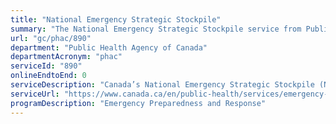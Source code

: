 ```yaml
---
title: "National Emergency Strategic Stockpile"
summary: "The National Emergency Strategic Stockpile service from Public Health Agency of Canada is not available end-to-end online, according to the GC Service Inventory."
url: "gc/phac/890"
department: "Public Health Agency of Canada"
departmentAcronym: "phac"
serviceId: "890"
onlineEndtoEnd: 0
serviceDescription: "Canada’s National Emergency Strategic Stockpile (NESS) contains supplies that provinces and territories can request in emergencies, such as infectious disease outbreaks, natural disasters and other public health events, when their own resources are not enough."
serviceUrl: "https://www.canada.ca/en/public-health/services/emergency-preparedness-response/national-emergency-strategic-stockpile.html"
programDescription: "Emergency Preparedness and Response"
---
```

